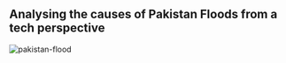 ## Analysing the causes of Pakistan Floods from a tech perspective

![pakistan-flood](https://user-images.githubusercontent.com/93564920/210174170-be372795-2243-4f36-bbcb-196cbc712f14.jpg)

